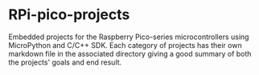 # RPi-pico-projects
Embedded projects for the Raspberry Pico-series microcontrollers using MicroPython and C/C++ SDK. Each category of projects has their own markdown file in the associated directory giving a good summary of both the projects' goals and end result.
